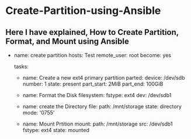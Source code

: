 # Create-Partition-using-Ansible
Here I have explained, How to Create Partition, Format, and Mount using Ansible
---
- name: create partition
  hosts: Test
  remote_user: root
  become: yes

  tasks:
  - name: Create a new ext4 primary partition
    parted:
      device: /dev/sdb
      number: 1
      state: present
      part_start: 2MiB
      part_end: 100GiB
      
  - name: Format the Disk
    filesystem:
      fstype: ext4
      dev: /dev/sdb1
      
  - name: create the Directory
    file:
      path: /mnt/storage
      state: directory
      mode: '0755'
      
  - name: Mount Prtition
    mount:
      path: /mnt/storage
      src:  /dev/sdb1
      fstype: ext4
      state: mounted
     

